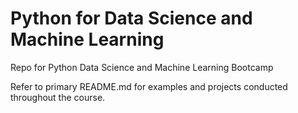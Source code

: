 # Python for Data Science and Machine Learning

Repo for Python Data Science and Machine Learning Bootcamp

Refer to primary README.md for examples and projects conducted throughout the course.
